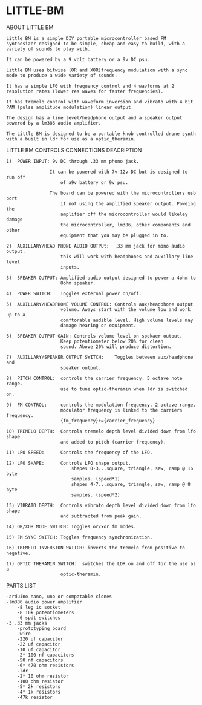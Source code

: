 # LITTLE-BM

ABOUT LITTLE BM

	Little BM is a simple DIY portable microcontroller based FM synthesizer designed to be simple, cheap and easy to build, with a variety of sounds to play with. 
	
	It can be powered by a 9 volt battery or a 9v DC psu.

	Little BM uses bitwise (OR and XOR)frequency modulation with a sync mode to produce a wide variety of sounds. 
	
	It has a simple LF0 with frequency control and 4 wavforms at 2 resolution rates (lower res waves for faster frequencies). 
	
	It has tremelo control with waveform inversion and vibrato with 4 bit PAM (pulse amplitude modulation) linear output. 
	
	The design has a line level/headphone output and a speaker output powered by a lm386 audio amplifier. 
	
	The Little BM is designed to be a portable knob controlled drone synth with a built in ldr for use as a optic_theramin.


LITTLE BM CONTROLS CONNECTIONS DEACRIPTION

	1)	POWER INPUT: 9v DC through .33 mm phono jack. 
		
					It can be powered with 7v-12v DC but is designed to run off
						of a9v battery or 9v psu.

					The board can be powered with the microcontrollers usb port
						if not using the amplified speaker output. Poweing the
						amplifier off the microcontroller would likeley damage
						the microcontroller, lm386, other componants and other
						equipment that you may be plugged in to.

	2)	AUXILLARY/HEAD PHONE AUDIO OUTPUt:	.33 mm jack for mono audio output.
						this will work with headphones and auxillary line level
						inputs.

	3)	SPEAKER OUTPUT:	Amplified audio output designed to power a 4ohm to 
						8ohm speaker. 

	4)	POWER SWITCH:	Toggles external power on/off.

	5)	AUXILLARY/HEADPHONE VOLUME CONTROL:	Controls aux/headphone output
						volume. Aways start with the volume low and work up to a
						comftorable audible level. High volume levels may
						damage hearing or equipment.

	6)	SPEAKER OUTPUT GAIN: Controls volume level on spekaer output.
						Keep potentiometer below 20% for clean
						sound. Above 20% will produce distortion.

	7)	AUXILLARY/SPEAKER OUTPUT SWITCH:	Toggles between aux/headphone and
						speaker output.

	8)	PITCH CONTROL:	controls the carrier frequency. 5 octave note range.
						use to tune optic-theramin when ldr is switched on.

	9)	FM CONTROL:		controls the modulation frequency. 2 octave range.
						modulator frequency is linked to the carriers frequency.
						{fm_frequency}+={carrier_frequency}

	10)	TREMELO DEPTH:	Controls tremelo depth level divided down from lfo shape
						and added to pitch (carrier frequency).

	11)	LFO SPEED:		Controls the frequency of the LFO.

	12)	LFO SHAPE:		Controls LFO shape output.
							shapes 0-3...square, triangle, saw, ramp @ 16 byte
							samples. (speed*1)
							shapes 4-7...square, triangle, saw, ramp @ 8 byte
							samples. (speed*2)

	13)	VIBRATO DEPTH:	Controls vibrato depth level divided down from lfo shape
						and subtracted from peak gain.

	14) OR/XOR MODE SWITCH:	Toggles or/xor fm modes.

	15) FM SYNC SWITCH: Toggles frequency synchronization.

	16)	TREMELO INVERSION SWITCH: inverts the tremelo from positive to negative.

	17)	OPTIC THERAMIN SWITCH:	switches the LDR on and off for the use as a 
						optic-theramin.


PARTS LIST

 	-arduino nano, uno or compatable clones
 	-lm386 audio power amplifier
        -8 leg ic socket
        -8 10k potentiometers
        -6 spdt switches
	-3 .33 mm jacks
        -prototyping board
        -wire
        -220 uf capacitor
        -22 uf capacitor
        -10 uf capacitor
        -2* 100 nf capacitors
        -50 nf capacitors
        -6* 470 ohm resistors
        -ldr              
        -2* 10 ohm resistor
        -100 ohm resistor
        -5* 2k resistors
        -4* 1k resistors
        -47k resistor




